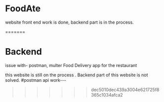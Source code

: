 
# FoodAte
website front end work is done, backend part is in the process.

=======
# Backend

issue with- postman, multer 
Food Delivery app for the restaurant 

this website is still on the process .
 Backend part of this website is not solved.
 #postman api work---
>>>>>>> dec5010dec439a3004e621725f8365c1034afca2
